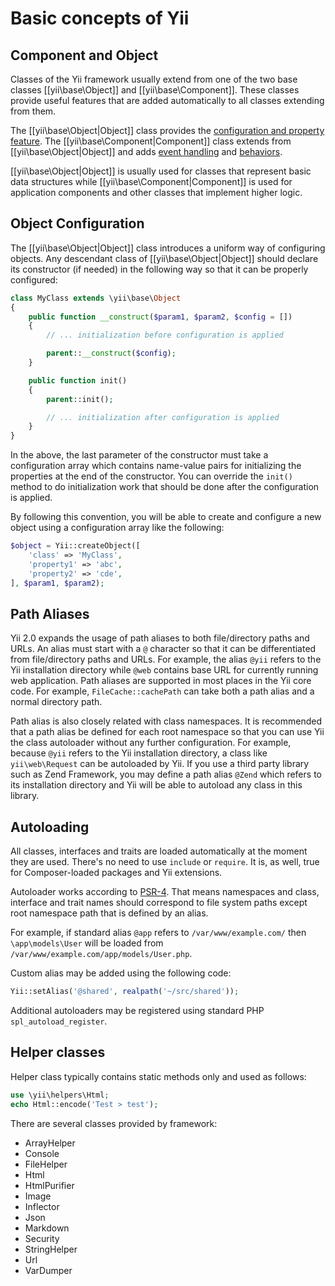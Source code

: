 Basic concepts of Yii
=====================


Component and Object
--------------------

Classes of the Yii framework usually extend from one of the two base classes [[yii\base\Object]] and [[yii\base\Component]].
These classes provide useful features that are added automatically to all classes extending from them.

The [[yii\base\Object|Object]] class provides the [configuration and property feature](../api/base/Object.md).
The [[yii\base\Component|Component]] class extends from [[yii\base\Object|Object]] and adds
[event handling](events.md) and [behaviors](behaviors.md).

[[yii\base\Object|Object]] is usually used for classes that represent basic data structures while
[[yii\base\Component|Component]] is used for application components and other classes that implement higher logic.


Object Configuration
--------------------

The [[yii\base\Object|Object]] class introduces a uniform way of configuring objects. Any descendant class
of [[yii\base\Object|Object]] should declare its constructor (if needed) in the following way so that
it can be properly configured:

```php
class MyClass extends \yii\base\Object
{
    public function __construct($param1, $param2, $config = [])
    {
        // ... initialization before configuration is applied

        parent::__construct($config);
    }

    public function init()
    {
        parent::init();

        // ... initialization after configuration is applied
    }
}
```

In the above, the last parameter of the constructor must take a configuration array
which contains name-value pairs for initializing the properties at the end of the constructor.
You can override the `init()` method to do initialization work that should be done after
the configuration is applied.

By following this convention, you will be able to create and configure a new object
using a configuration array like the following:

```php
$object = Yii::createObject([
    'class' => 'MyClass',
    'property1' => 'abc',
    'property2' => 'cde',
], $param1, $param2);
```


Path Aliases
------------

Yii 2.0 expands the usage of path aliases to both file/directory paths and URLs. An alias
must start with a `@` character so that it can be differentiated from file/directory paths and URLs.
For example, the alias `@yii` refers to the Yii installation directory while `@web` contains base URL for currently
running web application. Path aliases are supported in most places in the Yii core code. For example,
`FileCache::cachePath` can take both a path alias and a normal directory path.

Path alias is also closely related with class namespaces. It is recommended that a path
alias be defined for each root namespace so that you can use Yii the class autoloader without
any further configuration. For example, because `@yii` refers to the Yii installation directory,
a class like `yii\web\Request` can be autoloaded by Yii. If you use a third party library
such as Zend Framework, you may define a path alias `@Zend` which refers to its installation
directory and Yii will be able to autoload any class in this library.


Autoloading
-----------

All classes, interfaces and traits are loaded automatically at the moment they are used. There's no need to use
`include` or `require`. It is, as well, true for Composer-loaded packages and Yii extensions.

Autoloader works according to [PSR-4](https://github.com/php-fig/fig-standards/blob/master/proposed/psr-4-autoloader/psr-4-autoloader.md).
That means namespaces and class, interface and trait names should correspond to file system paths except root namespace
path that is defined by an alias.

For example, if standard alias `@app` refers to `/var/www/example.com/` then `\app\models\User` will be loaded from
`/var/www/example.com/app/models/User.php`.

Custom alias may be added using the following code:

```php
Yii::setAlias('@shared', realpath('~/src/shared'));
```

Additional autoloaders may be registered using standard PHP `spl_autoload_register`.

Helper classes
--------------

Helper class typically contains static methods only and used as follows:

```php
use \yii\helpers\Html;
echo Html::encode('Test > test');
```

There are several classes provided by framework:

- ArrayHelper
- Console
- FileHelper
- Html
- HtmlPurifier
- Image
- Inflector
- Json
- Markdown
- Security
- StringHelper
- Url
- VarDumper
